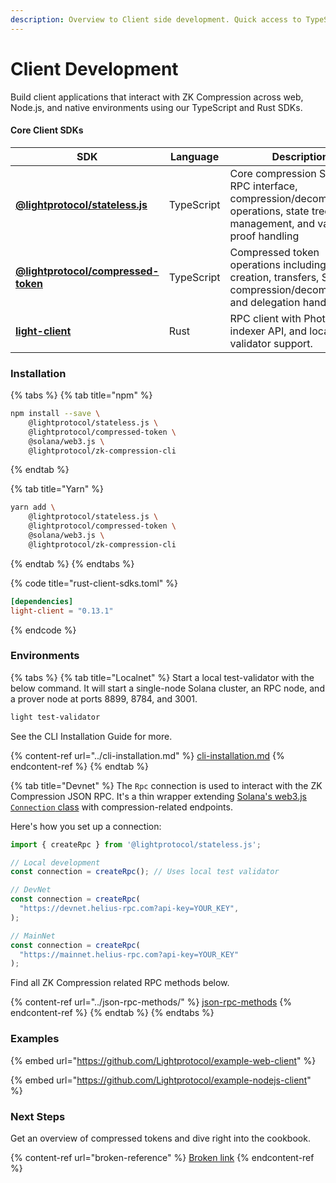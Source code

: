 ```yaml
---
description: Overview to Client side development. Quick access to TypeScript and Rust SDKs.
---
```


# Client Development

Build client applications that interact with ZK Compression across web, Node.js, and native environments using our TypeScript and Rust SDKs.

#### Core Client SDKs <a href="#client-side-sdks" id="client-side-sdks"></a>

<table><thead><tr><th width="200">SDK</th><th width="120">Language</th><th>Description</th></tr></thead><tbody><tr><td><a href="https://www.npmjs.com/package/@lightprotocol/stateless.js"><strong>@lightprotocol/stateless.js</strong></a></td><td>TypeScript</td><td>Core compression SDK with RPC interface, compression/decompression operations, state tree management, and validity proof handling</td></tr><tr><td><a href="https://www.npmjs.com/package/@lightprotocol/compressed-token"><strong>@lightprotocol/compressed-token</strong></a></td><td>TypeScript</td><td>Compressed token operations including mint creation, transfers, SPL compression/decompression, and delegation handling</td></tr><tr><td><a href="https://github.com/Lightprotocol/light-protocol/tree/main/sdk-libs/client"><strong>light-client</strong></a></td><td>Rust</td><td>RPC client with Photon indexer API, and local test validator support.</td></tr></tbody></table>

### Installation

{% tabs %}
{% tab title="npm" %}
```sh
npm install --save \
    @lightprotocol/stateless.js \
    @lightprotocol/compressed-token \
    @solana/web3.js \
    @lightprotocol/zk-compression-cli
```
{% endtab %}

{% tab title="Yarn" %}
```sh
yarn add \
    @lightprotocol/stateless.js \
    @lightprotocol/compressed-token \
    @solana/web3.js \
    @lightprotocol/zk-compression-cli
```
{% endtab %}
{% endtabs %}

{% code title="rust-client-sdks.toml" %}
```toml
[dependencies]
light-client = "0.13.1" 
```
{% endcode %}

### Environments

{% tabs %}
{% tab title="Localnet" %}
Start a local test-validator with the below command. It will start a single-node Solana cluster, an RPC node, and a prover node at ports 8899, 8784, and 3001.

```bash
light test-validator 
```

See the CLI Installation Guide for more.

{% content-ref url="../cli-installation.md" %}
[cli-installation.md](../cli-installation.md)
{% endcontent-ref %}
{% endtab %}

{% tab title="Devnet" %}
The `Rpc` connection is used to interact with the ZK Compression JSON RPC. It's a thin wrapper extending [Solana's web3.js `Connection` class](https://solana-labs.github.io/solana-web3.js/classes/Connection.html) with compression-related endpoints.

Here's how you set up a connection:

```typescript
import { createRpc } from '@lightprotocol/stateless.js';

// Local development
const connection = createRpc(); // Uses local test validator

// DevNet
const connection = createRpc(
  "https://devnet.helius-rpc.com?api-key=YOUR_KEY",
);

// MainNet
const connection = createRpc(
  "https://mainnet.helius-rpc.com?api-key=YOUR_KEY"  
);
```

Find all ZK Compression related RPC methods below.

{% content-ref url="../json-rpc-methods/" %}
[json-rpc-methods](../json-rpc-methods/)
{% endcontent-ref %}
{% endtab %}
{% endtabs %}

### Examples

{% embed url="https://github.com/Lightprotocol/example-web-client" %}

{% embed url="https://github.com/Lightprotocol/example-nodejs-client" %}

### Next Steps

Get an overview of compressed tokens and dive right into the cookbook.

{% content-ref url="broken-reference" %}
[Broken link](broken-reference)
{% endcontent-ref %}
